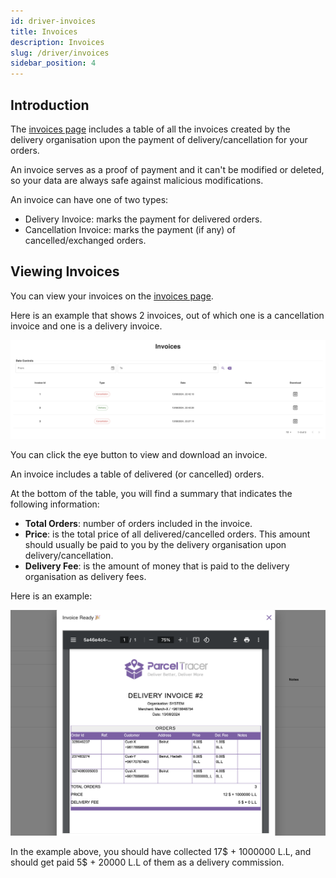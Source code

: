 ```yaml
---
id: driver-invoices
title: Invoices
description: Invoices
slug: /driver/invoices
sidebar_position: 4
---
```


## Introduction

The [invoices page](https://parceltracer.app/invoices) includes a table of all the invoices created by the delivery organisation upon the payment of delivery/cancellation for your orders.

An invoice serves as a proof of payment and it can't be modified or deleted, so your data are always safe against malicious modifications.

An invoice can have one of two types:
- Delivery Invoice: marks the payment for delivered orders.
- Cancellation Invoice: marks the payment (if any) of cancelled/exchanged orders.

## Viewing Invoices

You can view your invoices on the [invoices page](https://parceltracer.app/invoices).

Here is an example that shows 2 invoices, out of which one is a cancellation invoice and one is a delivery invoice.

![alt text](./media/merchant-invoices-listing.png)

You can click the eye button to view and download an invoice.

An invoice includes a table of delivered (or cancelled) orders.

At the bottom of the table, you will find a summary that indicates the following information:
- **Total Orders**: number of orders included in the invoice.
- **Price**: is the total price of all delivered/cancelled orders. This amount should usually be paid to you by the delivery organisation upon delivery/cancellation.
- **Delivery Fee**: is the amount of money that is paid to the delivery organisation as delivery fees.

Here is an example:

![alt text](./media/merchant-invoice.png)

In the example above, you should have collected 17$ + 1000000 L.L, and should get paid 5$ + 20000 L.L of them as a delivery commission.
